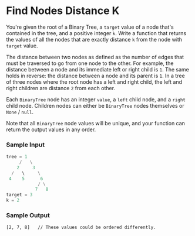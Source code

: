 # Find Nodes Distance K

You're given the root of a Binary Tree, a `target` value of a node that's contained
in the tree, and a positive integer `k`. Write a function that returns the values
of all the nodes that are exactly distance `k` from the node with `target` value.

The distance between two nodes as defined as the number of edges that must be traversed
to go from one node to the other. For example, the distance between a node and its immediate
left or right child is `1`. The same holds in reverse: the distance between a node and its
parent is `1`. In a tree of three nodes where the root node has a left and right child,
the left and right children are distance `2` from each other.

Each `BinaryTree` node has an integer `value`, a `left` child node, and a `right` child node.
Children nodes can either be `BinaryTree` nodes themselves or `None` / `null`.

Note that all `BinaryTree` node values will be unique, and your function can return the output
values in any order.

### Sample Input

```python
tree = 1
     /   \
    2     3
  /   \     \
 4    5      6
            / \
           7   8
target = 3
k = 2
```

### Sample Output

```
[2, 7, 8]   // These values could be ordered differently.
```
